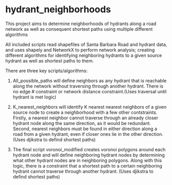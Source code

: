 # hydrant_neighborhoods
This project aims to determine neighborhoods of hydrants along a road network as well as consequent shortest paths using multiple different algorithms

All included scripts read shapefiles of Santa Barbara Road and hydrant data, and uses shapely and NetworkX to perform network analysis; creating different algorithms for identifying neighboring hydrants to a given source hydrant as well as shortest paths to them. 

There are three key scripts/algorithms:

1. All_possible_paths will define neighbors as any hydrant that is reachable along the network without traversing through another hydrant. There is no edge # constraint or network distance constraint.(Uses traversal until hydrant is met logic)

2. K_nearest_neighbors will identify K nearest nearest neighbors of a given source node to create a neighborhood with a few other contstraints. Firstly, a nearest neighbor cannot traverse through an already closer hydrant node along the same direction, as it would be redundant. Second, nearest neighbors must be found in either direction along a road from a given hydrant, even if closer ones lie in the other direction. (Uses djikstra to defind shortest paths)

3. The final script voronoi_modified creates voronoi polygons around each hydrant node and will define neighboring hydrant nodes by determining what other hydrant nodes are in neighboring polygons. Along with this logic, there is a constraint that a shortest path to a certain neighboring hydrant cannot traverse through another hydrant. (Uses djikstra to defind shortest paths)
